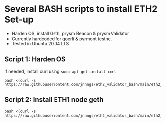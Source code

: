 # Several BASH scripts to install ETH2 Set-up
- Harden OS, install Geth, prysm Beacon & prysm Validator
- Currently hardcoded for goerli & pyrmont testnet
- Tested in Ubuntu 20.04 LTS

## Script 1: Harden OS
if needed, install curl using ```sudo apt-get install curl```
```
bash <(curl -s https://raw.githubusercontent.com/jnnngs/eth2_validator_bash/main/eth2_harden.sh)
```
## Script 2: Install ETH1 node geth
```
bash <(curl -s https://raw.githubusercontent.com/jnnngs/eth2_validator_bash/main/eth2_geth.sh)
```


